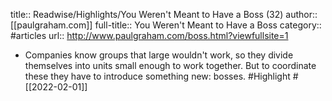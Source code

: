 title:: Readwise/Highlights/You Weren't Meant to Have a Boss (32)
author:: [[paulgraham.com]]
full-title:: You Weren't Meant to Have a Boss
category:: #articles
url:: http://www.paulgraham.com/boss.html?viewfullsite=1

- Companies know groups that large wouldn't work, so they divide
  themselves into units small enough to work together.  But to
  coordinate these they have to introduce something new: bosses. #Highlight #[[2022-02-01]]